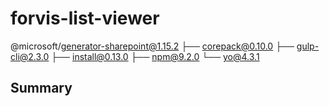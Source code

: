 # forvis-list-viewer

@microsoft/generator-sharepoint@1.15.2
├── corepack@0.10.0
├── gulp-cli@2.3.0
├── install@0.13.0
├── npm@9.2.0
└── yo@4.3.1



## Summary
